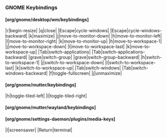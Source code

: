 ### GNOME Keybindings
#### [org/gnome/desktop/wm/keybindings]
|<Alt>r|begin-resize|
|<Alt>q|close|
|<Super>Escape|cycle-windows|
|<Shift><Super>Escape|cycle-windows-backward|
|<Alt>k|maximize|
|<Shift><Alt>j|move-to-monitor-down|
|<Shift><Alt>h|move-to-monitor-left|
|<Shift><Alt>l|move-to-monitor-right|
|<Shift><Alt>k|move-to-monitor-up|
|<Shift><Super>h|move-to-workspace-1|
|<Shift><Super>j|move-to-workspace-down|
|<Shift><Super>l|move-to-workspace-last|
|<Shift><Super>k|move-to-workspace-up|
|<Super>Tab|switch-applications|
|<Shift><Super>Tab|switch-applications-backward|
|<Super>grave|switch-group|
|<Shift><Super>grave|switch-group-backward|
|<Super>h|switch-to-workspace-1|
|<Super>j|switch-to-workspace-down|
|<Super>l|switch-to-workspace-last|
|<Super>k|switch-to-workspace-up|
|<Alt>Tab|switch-windows|
|<Shift><Alt>Tab|switch-windows-backward|
|<Alt>f|toggle-fullscreen|
|<Alt>j|unmaximize|
#### [org/gnome/mutter/keybindings]
|<Alt>h|toggle-tiled-left|
|<Alt>l|toggle-tiled-right|
#### [org/gnome/mutter/wayland/keybindings]
#### [org/gnome/settings-daemon/plugins/media-keys]
|<Primary><Alt>l|screensaver|
|<Super>Return|terminal|

